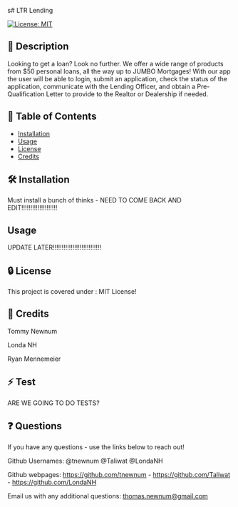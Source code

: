 s# LTR Lending

[![License: MIT](https://img.shields.io/badge/License-MIT-yellow.svg)](https://opensource.org/licenses/MIT)

## 📘 Description

Looking to get a loan? Look no further. We offer a wide range of products from $50 personal loans, all the way up to JUMBO Mortgages!  With our app the user will be able to login, submit an application, check the status of the application, communicate with the Lending Officer, and obtain a Pre-Qualification Letter to provide to the Realtor or Dealership if needed.

## 📑 Table of Contents 

- [Installation](#installation)
- [Usage](#usage)
- [License](#license)
- [Credits](#credits)

## 🛠️ Installation 

Must install a bunch of thinks - NEED TO COME BACK AND EDIT!!!!!!!!!!!!!!!!!!!!

## Usage

UPDATE LATER!!!!!!!!!!!!!!!!!!!!!!!!!!!

## 🔒 License

This project is covered under : MIT License!

## 🤝 Credits
Tommy Newnum

Londa NH

Ryan Mennemeier

## ⚡ Test

ARE WE GOING TO DO TESTS? 

## ❓ Questions

If you have any questions - use the links below to reach out!

Github Usernames: @tnewnum @Taliwat @LondaNH

Github webpages: https://github.com/tnewnum - https://github.com/Taliwat - https://github.com/LondaNH

Email us with any additional questions: thomas.newnum@gmail.com